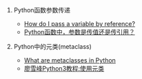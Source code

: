 1. Python函数参数传递
    - [How do I pass a variable by reference?](https://stackoverflow.com/questions/986006/how-do-i-pass-a-variable-by-reference)
    - [Python函数中，参数是传值还是传引用？](https://foofish.net/python-function-args.html)

2. Python中的元类(metaclass)
    - [What are metaclasses in Python](http://stackoverflow.com/questions/100003/what-is-a-metaclass-in-python)
    - [廖雪峰Python3教程:使用元类](https://www.liaoxuefeng.com/wiki/0014316089557264a6b348958f449949df42a6d3a2e542c000/0014319106919344c4ef8b1e04c48778bb45796e0335839000)
